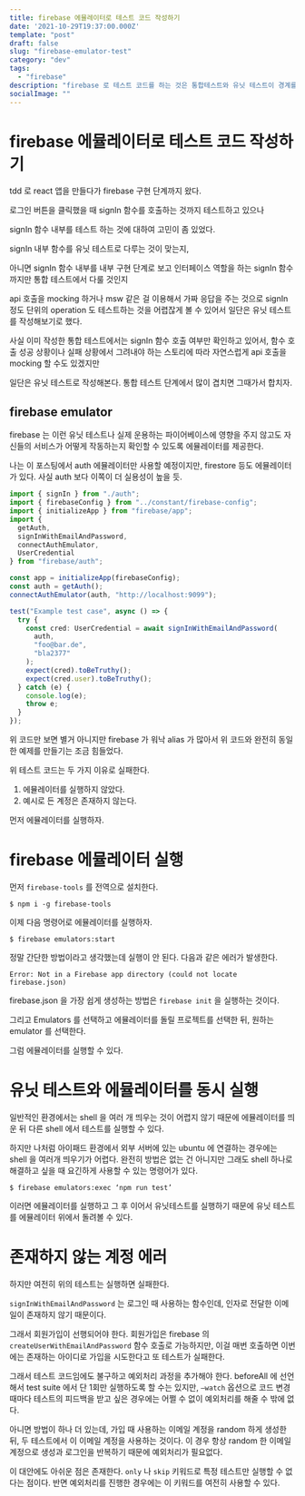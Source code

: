 ```yaml
---
title: firebase 에뮬레이터로 테스트 코드 작성하기 
date: '2021-10-29T19:37:00.000Z'
template: "post"
draft: false
slug: "firebase-emulator-test"
category: "dev"
tags:
  - "firebase"
description: "firebase 로 테스트 코드를 하는 것은 통합테스트와 유닛 테스트이 경계를 애매하게 만든다.",
socialImage: ""
---
```


# firebase 에뮬레이터로 테스트 코드 작성하기
tdd 로 react 앱을 만들다가 firebase 구현 단계까지 왔다.

로그인 버튼을 클릭했을 때 signIn 함수를 호출하는 것까지 테스트하고 있으나

signIn 함수 내부를 테스트 하는 것에 대하여 고민이 좀 있었다.

signIn 내부 함수를 유닛 테스트로 다루는 것이 맞는지,

아니면 signIn 함수 내부를 내부 구현 단계로 보고 인터페이스 역할을 하는 signIn 함수까지만 통합 테스트에서 다룰 것인지

api 호출을 mocking 하거나 msw 같은 걸 이용해서 가짜 응답을 주는 것으로 signIn 정도 단위의 operation 도 테스트하는 것을 어렵잖게 볼 수 있어서 일단은 유닛 테스트를 작성해보기로 했다.

사실 이미 작성한 통합 테스트에서는 signIn 함수 호출 여부만 확인하고 있어서, 함수 호출 성공 상황이나 실패 상황에서 그려내야 하는 스토리에 따라 자연스럽게 api 호출을 mocking 할 수도 있겠지만

일단은 유닛 테스트로 작성해본다. 통합 테스트 단계에서 많이 겹치면 그때가서 합치자.

## firebase emulator
firebase 는 이런 유닛 테스트나 실제 운용하는 파이어베이스에 영향을 주지 않고도 자신들의 서비스가 어떻게 작동하는지 확인할 수 있도록 에뮬레이터를 제공한다.

나는 이 포스팅에서 auth 에뮬레이터만 사용할 예정이지만, firestore 등도 에뮬레이터가 있다. 사실 auth 보다 이쪽이 더 실용성이 높을 듯.

```typescript
import { signIn } from "./auth";
import { firebaseConfig } from "../constant/firebase-config";
import { initializeApp } from "firebase/app";
import {
  getAuth,
  signInWithEmailAndPassword,
  connectAuthEmulator,
  UserCredential
} from "firebase/auth";

const app = initializeApp(firebaseConfig);
const auth = getAuth();
connectAuthEmulator(auth, "http://localhost:9099");

test("Example test case", async () => {
  try {
    const cred: UserCredential = await signInWithEmailAndPassword(
      auth,
      "foo@bar.de",
      "bla2377"
    );
    expect(cred).toBeTruthy();
    expect(cred.user).toBeTruthy();
  } catch (e) {
    console.log(e);
    throw e;
  }
});
```

위 코드만 보면 별거 아니지만 firebase 가 워낙 alias 가 많아서 위 코드와 완전히 동일한 예제를 만들기는 조금 힘들었다.

위 테스트 코드는 두 가지 이유로 실패한다.

1. 에뮬레이터를 실행하지 않았다.
2. 예시로 든 계정은 존재하지 않는다.

먼저 에뮬레이터를 실행하자.

# firebase 에뮬레이터 실행
먼저 `firebase-tools` 를 전역으로 설치한다.

```shell
$ npm i -g firebase-tools
```

이제 다음 명령어로 에뮬레이터를 실행하자.

```shell
$ firebase emulators:start
```

정말 간단한 방법이라고 생각했는데 실행이 안 된다. 다음과 같은 에러가 발생한다.

```shell
Error: Not in a Firebase app directory (could not locate firebase.json)
```

firebase.json 을 가장 쉽게 생성하는 방법은 `firebase init` 을 실행하는 것이다.

그리고 Emulators 를 선택하고 에뮬레이터를 돌릴 프로젝트를 선택한 뒤, 원하는 emulator 를 선택한다.

그럼 에뮬레이터를 실행할 수 있다.

# 유닛 테스트와 에뮬레이터를 동시 실행
일반적인 환경에서는 shell 을 여러 개 띄우는 것이 어렵지 않기 때문에 에뮬레이터를 띄운 뒤 다른 shell 에서 테스트를 실행할 수 있다.

하지만 나처럼 아이패드 환경에서 외부 서버에 있는 ubuntu 에 연결하는 경우에는 shell 을 여러개 띄우기가 어렵다. 완전히 방법은 없는 건 아니지만 그래도 shell 하나로 해결하고 싶을 때 요긴하게 사용할 수 있는 명령어가 있다.

```shell
$ firebase emulators:exec ‘npm run test’
```

이러면 에뮬레이터를 실행하고 그 후 이어서 유닛테스트를 실행하기 때문에 유닛 테스트를 에뮬레이터 위에서 돌려볼 수 있다.

# 존재하지 않는 계정 에러
하지만 여전히 위의 테스트는 실행하면 실패한다.

`signInWithEmailAndPassword` 는 로그인 때 사용하는 함수인데, 인자로 전달한 이메일이 존재하지 않기 때문이다.

그래서 회원가입이 선행되어야 한다. 회원가입은 firebase 의 `createUserWithEmailAndPassword` 함수 호출로 가능하지만, 이걸 매번 호출하면 이번에는 존재하는 아이디로 가입을 시도한다고 또 테스트가 실패한다.

그래서 테스트 코드임에도 불구하고 예외처리 과정을 추가해야 한다. beforeAll 에 선언해서 test suite 에서 단 1회만 실행하도록 할 수는 있지만, `—watch` 옵션으로 코드 변경 때마다 테스트의 피드백을 받고 싶은 경우에는 어쩔 수 없이 예외처리를 해줄 수 밖에 없다.

아니면 방법이 하나 더 있는데, 가입 때 사용하는 이메일 계정을 random 하게 생성한 뒤, 두 테스트에서 이 이메일 계정을 사용하는 것이다. 이 경우 항상 random 한 이메일 계정으로 생성과 로그인을 반복하기 때문에 예외처리가 필요없다.

이 대안에도 아쉬운 점은 존재한다.  `only` 나 `skip`  키워드로 특정 테스트만 실행할 수 없다는 점이다. 반면 예외처리를 진행한 경우에는 이 키워드를 여전히 사용할 수 있다.
